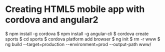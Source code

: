 # Creating HTML5 mobile app with cordova and angular2 

$ npm install -g cordova
$ npm install -g angular-cli
$ cordova create sports
$ cd sports
$ cordova platform add browser
$ ng init
$ rm -r www
$ ng build --target=production --environment=prod --output-path www/
